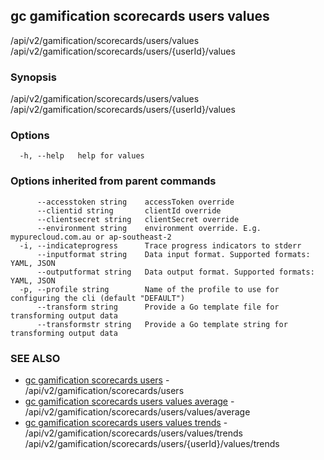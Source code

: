 ## gc gamification scorecards users values

/api/v2/gamification/scorecards/users/values /api/v2/gamification/scorecards/users/{userId}/values

### Synopsis

/api/v2/gamification/scorecards/users/values /api/v2/gamification/scorecards/users/{userId}/values

### Options

```
  -h, --help   help for values
```

### Options inherited from parent commands

```
      --accesstoken string    accessToken override
      --clientid string       clientId override
      --clientsecret string   clientSecret override
      --environment string    environment override. E.g. mypurecloud.com.au or ap-southeast-2
  -i, --indicateprogress      Trace progress indicators to stderr
      --inputformat string    Data input format. Supported formats: YAML, JSON
      --outputformat string   Data output format. Supported formats: YAML, JSON
  -p, --profile string        Name of the profile to use for configuring the cli (default "DEFAULT")
      --transform string      Provide a Go template file for transforming output data
      --transformstr string   Provide a Go template string for transforming output data
```

### SEE ALSO

* [gc gamification scorecards users](gc_gamification_scorecards_users.html)	 - /api/v2/gamification/scorecards/users
* [gc gamification scorecards users values average](gc_gamification_scorecards_users_values_average.html)	 - /api/v2/gamification/scorecards/users/values/average
* [gc gamification scorecards users values trends](gc_gamification_scorecards_users_values_trends.html)	 - /api/v2/gamification/scorecards/users/values/trends /api/v2/gamification/scorecards/users/{userId}/values/trends


